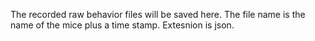 The recorded raw behavior files will be saved here. The file name is the name of the mice plus a time stamp. Extesnion is json.